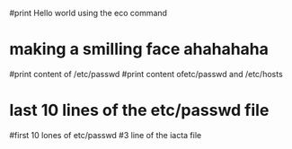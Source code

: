 #print Hello world using the eco command
# making a smilling face ahahahaha
#print content of /etc/passwd
#print content ofetc/passwd and /etc/hosts
# last 10 lines of the etc/passwd file
#first 10 lones of etc/passwd
#3 line of the iacta file

